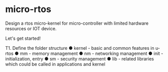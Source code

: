 # micro-rtos
Design a rtos micro-kernel for micro-controller with limited hardware resources or IOT device.

Let's get started!

T1. Define the folder structure
● kernel - basic and common features in u-rtos
● mm - memory management 
● nm - networking management 
● init - initialization, entry 
● sm - security management 
● lib - related libraries which could be called in applications and kernel 


